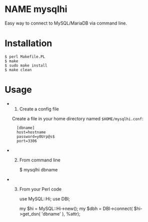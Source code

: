 # NAME mysqlhi

Easy way to connect to MySQL/MariaDB via command line.

# Installation

    $ perl Makefile.PL
    $ make
    $ sudo make install
    $ make clean

# Usage

- 1. Create a config file

    Create a file in your home directory named `$HOME/mysqlhi.conf`:

        [dbname]
        host=hostname
        password=y0Urp@s$
        port=3306

- 2. From command line

        $ mysqlhi dbname

- 3. From your Perl code

        use MySQL::Hi;
        use DBI;

        my $hi = MySQL::Hi->new();
        my $dbh = DBI->connect( $hi->get_dsn( 'dbname' ), \%attr);
